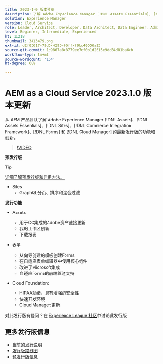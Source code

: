 ```yaml
---
title: 2023-1-0 版本预览
description: 了解 Adobe Experience Manager [!DNL Assets Essentials], [!DNL Sites], [!DNL Screens], [!DNL Forms] 和 [!DNL Cloud Foundation] 的 2023-1-0 发行版的最新功能和创新。
solution: Experience Manager
version: Cloud Service
role: Leader, Architect, Developer, Data Architect, Data Engineer, Admin, User
level: Beginner, Intermediate, Experienced
kt: 11218
thumbnail: 3413479.png
exl-id: d2f85617-79d6-4295-86ff-f9bc48656a23
source-git-commit: 1c9867a8c8779ee7cf0b1d2615e9dd34d81ba6cb
workflow-type: tm+mt
source-wordcount: '164'
ht-degree: 68%

---
```


# AEM as a Cloud Service 2023.1.0 版本更新

从 AEM 产品团队了解 Adobe Experience Manager [!DNL Assets]、[!DNL Assets Essentials]、[!DNL Sites]、[!DNL Commerce Integration Framework]、[!DNL Forms] 和 [!DNL Cloud Manager] 的最新发行版的功能和创新。

>[!VIDEO](https://video.tv.adobe.com/v/3413479/?quality=12&learn=on)

**预发行版**

>[!TIP]
>
>[详细了解预发行版和启用方法。](https://experienceleague.adobe.com/docs/experience-manager-cloud-service/content/release-notes/prerelease.html?lang=zh-Hans)

* Sites
   * GraphQL分页、排序和混合过滤

**发行功能**

* Assets
   * 用于CC集成的Adobe资产链接更新
   * 我的工作区创新
   * 下载报表

* 表单
   * 从向导创建的模板创建Forms
   * 在自适应表单编辑器中使用核心组件
   * 改进了Microsoft集成
   * 自适应Forms的前端管道支持

* Cloud Foundation:
   * HIPAA就绪，具有增强的安全性
   * 快速开发环境
   * Cloud Manager:更新

对此发行版有疑问？在 [Experience League 社区](https://adobe.ly/3RPNYZF)中讨论此发行版

## 更多发行版信息

* [当前的发行说明](https://experienceleague.adobe.com/docs/experience-manager-cloud-service/content/release-notes/home.html?lang=zh-Hans)
* [发行版路线图](https://experienceleague.adobe.com/docs/experience-manager-release-information/aem-release-updates/update-releases-roadmap.html?lang=zh-Hans)
* [预发行版信息](https://experienceleague.adobe.com/docs/experience-manager-cloud-service/content/release-notes/prerelease.html?lang=zh-Hans)